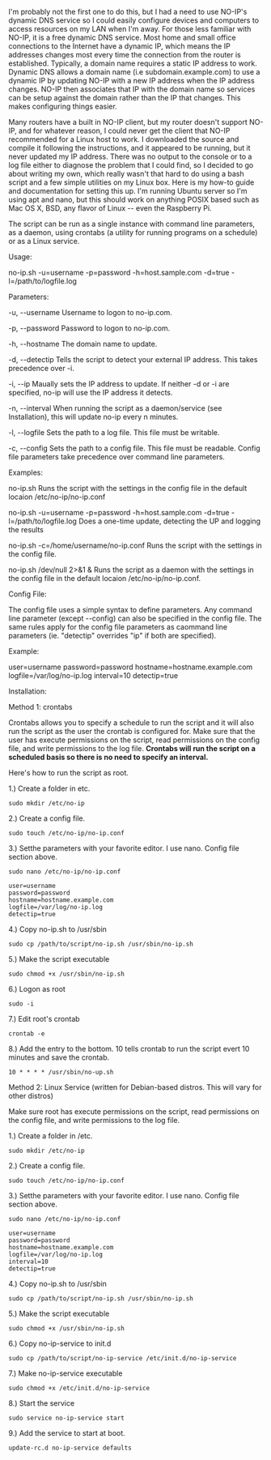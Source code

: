 I'm probably not the first one to do this, but I had a need to use NO-IP's dynamic DNS service so I could easily configure devices and computers to access resources on my LAN when I'm away. For those less familiar with NO-IP, it is a free dynamic DNS service. Most home and small office connections to the Internet have a dynamic IP, which means the IP addresses changes most every time the connection from the router is established. Typically, a domain name requires a static IP address to work. Dynamic DNS  allows  a domain name (i.e subdomain.example.com) to use a dynamic IP by updating NO-IP with a new IP address when the IP address changes. NO-IP then associates that IP with the domain name so services can be setup against the domain rather than the IP that changes. This makes configuring things easier.

Many routers have a built in NO-IP client, but my router doesn't support NO-IP, and for whatever reason, I could never get the client that NO-IP recommended for a Linux host to work. I downloaded the source and compile it following the instructions, and it appeared to be running, but it never updated my IP address. There was no output to the console or to a log file either to diagnose the problem that I could find, so I decided to go about writing my own, which really wasn't that hard to do using a bash script and a few simple utilities on my Linux box. Here is my how-to guide and documentation for setting this up. I'm running Ubuntu server so I'm using apt and nano, but this should work on anything POSIX based such as Mac OS X, BSD, any flavor of Linux -- even the Raspberry Pi.

The script can be run as a single instance with command line parameters, as a daemon, using crontabs (a utility for running programs on a schedule) or as a Linux service. 


Usage:

no-ip.sh -u=username -p=password -h=host.sample.com -d=true -l=/path/to/logfile.log


Parameters:

-u, --username 
	Username to logon to no-ip.com.

-p, --password
	Password to logon to no-ip.com.

-h, --hostname
	The domain name to update.

-d, --detectip
	Tells the script to detect your external IP address. This takes precedence over -i.

-i, --ip
	Maually sets the IP address to update. If neither -d or -i are specified, no-ip will use the IP address it detects.

-n, --interval
	When running the script as a daemon/service (see Installation), this will update no-ip every n minutes.

-l, --logfile
	Sets the path to a log file. This file must be writable.

-c, --config
	Sets the path to a config file. This file must be readable. Config file parameters take precedence over command line parameters.



Examples:

no-ip.sh 
	Runs the script with the settings in the config file in the default locaion /etc/no-ip/no-ip.conf

no-ip.sh -u=username -p=password -h=host.sample.com -d=true -l=/path/to/logfile.log
	Does a one-time update, detecting the UP and logging the results

no-ip.sh -c=/home/username/no-ip.conf
	Runs the script with the settings in the config file.

no-ip.sh /dev/null 2>&1 &
	Runs the script as a daemon with the settings in the config file in the default locaion /etc/no-ip/no-ip.conf.



Config File:

The config file uses a simple syntax to define parameters. Any command line parameter (except --config) can also be specified in the config file. The same rules apply for the config file parameters as caommand line parameters (ie. "detectip" overrides "ip" if both are specified).

Example:

user=username 
password=password 
hostname=hostname.example.com
logfile=/var/log/no-ip.log
interval=10
detectip=true


Installation:

Method 1: crontabs

Crontabs allows you to specify a schedule to run the script and it will also run the script as the user the crontab is configured for. Make sure that the user has execute permissions on the script, read permissions on the config file, and write permissions to the log file. **Crontabs will run the script on a scheduled basis so there is no need to specify an interval.**

Here's how to run the script as root.

1.) Create a folder in etc.

	sudo mkdir /etc/no-ip

2.) Create a config file.

	sudo touch /etc/no-ip/no-ip.conf

3.) Setthe parameters with your favorite editor. I use nano.  Config file section above.

	sudo nano /etc/no-ip/no-ip.conf

	user=username 
	password=password 
	hostname=hostname.example.com
	logfile=/var/log/no-ip.log
	detectip=true

4.) Copy no-ip.sh to /usr/sbin

	sudo cp /path/to/script/no-ip.sh /usr/sbin/no-ip.sh

5.) Make the script executable

	sudo chmod +x /usr/sbin/no-ip.sh

6.) Logon as root

	sudo -i

7.) Edit root's crontab

	crontab -e

8.) Add the entry to the bottom. 10 tells crontab to run the script evert 10 minutes and save the crontab.

	10 * * * * /usr/sbin/no-up.sh





Method 2: Linux Service (written for Debian-based distros. This will vary for other distros)

Make sure root has execute permissions on the script, read permissions on the config file, and write permissions to the log file. 


1.) Create a folder in /etc.

	sudo mkdir /etc/no-ip

2.) Create a config file.

	sudo touch /etc/no-ip/no-ip.conf

3.) Setthe parameters with your favorite editor. I use nano.  Config file section above.

	sudo nano /etc/no-ip/no-ip.conf

	user=username 
	password=password 
	hostname=hostname.example.com
	logfile=/var/log/no-ip.log
	interval=10
	detectip=true

4.) Copy no-ip.sh to /usr/sbin

	sudo cp /path/to/script/no-ip.sh /usr/sbin/no-ip.sh

5.) Make the script executable

	sudo chmod +x /usr/sbin/no-ip.sh

6.) Copy no-ip-service to init.d

	sudo cp /path/to/script/no-ip-service /etc/init.d/no-ip-service

7.) Make no-ip-service executable

	sudo chmod +x /etc/init.d/no-ip-service

8.) Start the service

	sudo service no-ip-service start

9.) Add the service to start at boot.

	update-rc.d no-ip-service defaults



